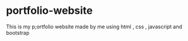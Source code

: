 # portfolio-website
This is my p;ortfolio website made  by me using html , css , javascript and bootstrap
